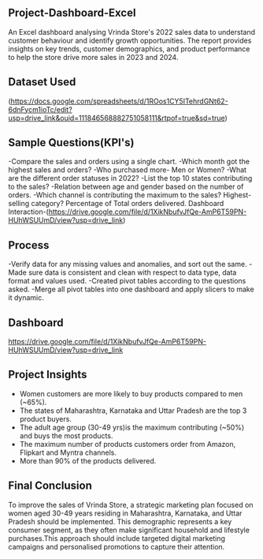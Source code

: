 ## Project-Dashboard-Excel
An Excel dashboard analysing Vrinda Store's 2022 sales data to understand customer behaviour and identify growth opportunities. The report provides insights on key trends, customer demographics, and product performance to help the store drive more sales in 2023 and 2024.
## Dataset Used
(https://docs.google.com/spreadsheets/d/1ROos1CY5ITehrdGNt62-6dnFycm1ioTc/edit?usp=drive_link&ouid=111846568882751058111&rtpof=true&sd=true)
## Sample Questions(KPI's)
-Compare the sales and orders using a single chart.
-Which month got the highest sales and orders?
-Who purchased more- Men or Women?
-What are the different order statuses in 2022?
-List the top 10 states contributing to the sales?
-Relation between age and gender based on the number of orders.
-Which channel is contributing the maximum to the sales?
Highest-selling category?
Percentage of Total orders delivered.
Dashboard Interaction-(https://drive.google.com/file/d/1XikNbufvJfQe-AmP6T59PN-HUhWSUUmD/view?usp=drive_link)
## Process
-Verify data for any missing values and anomalies, and sort out the same.
-Made sure data is consistent and clean with respect to data type, data format and values used.
-Created pivot tables according to the questions asked.
-Merge all pivot tables into one dashboard and apply slicers to make it dynamic.
## Dashboard
https://drive.google.com/file/d/1XikNbufvJfQe-AmP6T59PN-HUhWSUUmD/view?usp=drive_link
## Project Insights
- Women customers are more likely to buy products compared to men (~65%).
- The states of Maharashtra, Karnataka and Uttar Pradesh are the top 3 product buyers.
- The adult age group (30-49 yrs)is the maximum contributing (~50%) and buys the most products.
- The maximum number of products customers order from Amazon, Flipkart and Myntra channels.
- More than 90% of the products delivered.
## Final Conclusion
To improve the sales of Vrinda Store, a strategic marketing plan focused on women aged 30-49 years residing in Maharashtra, Karnataka, and Uttar Pradesh should be implemented. This demographic represents a key consumer segment, as they often make significant household and lifestyle purchases.This approach should include targeted digital marketing campaigns and personalised promotions to capture their attention.


